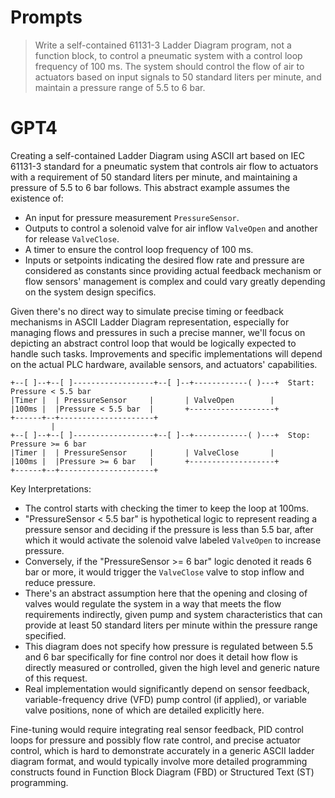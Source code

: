 # Prompts

> Write a self-contained 61131-3 Ladder Diagram program, not a function block, to control a pneumatic system with a control loop frequency of 100 ms. The system should control the flow of air to actuators based on input signals to 50 standard liters per minute, and maintain a pressure range of 5.5 to 6 bar.

# GPT4

Creating a self-contained Ladder Diagram using ASCII art based on IEC 61131-3 standard for a pneumatic system that controls air flow to actuators with a requirement of 50 standard liters per minute, and maintaining a pressure of 5.5 to 6 bar follows. This abstract example assumes the existence of:

- An input for pressure measurement `PressureSensor`.
- Outputs to control a solenoid valve for air inflow `ValveOpen` and another for release `ValveClose`.
- A timer to ensure the control loop frequency of 100 ms.
- Inputs or setpoints indicating the desired flow rate and pressure are considered as constants since providing actual feedback mechanism or flow sensors' management is complex and could vary greatly depending on the system design specifics.

Given there's no direct way to simulate precise timing or feedback mechanisms in ASCII Ladder Diagram representation, especially for managing flows and pressures in such a precise manner, we'll focus on depicting an abstract control loop that would be logically expected to handle such tasks. Improvements and specific implementations will depend on the actual PLC hardware, available sensors, and actuators' capabilities.

```plaintext
+--[ ]--+--[ ]------------------+--[ ]--+------------( )---+  Start: Pressure < 5.5 bar
|Timer |  | PressureSensor     |       | ValveOpen        |
|100ms |  |Pressure < 5.5 bar  |       +-------------------+
+------+--+---------------------+          
         |                                               
+--[ ]--+--[ ]------------------+--[ ]--+------------( )---+  Stop:  Pressure >= 6 bar
|Timer |  | PressureSensor     |       | ValveClose       |
|100ms |  |Pressure >= 6 bar   |       +-------------------+
+------+--+---------------------+
```

Key Interpretations:
- The control starts with checking the timer to keep the loop at 100ms.
- "PressureSensor < 5.5 bar" is hypothetical logic to represent reading a pressure sensor and deciding if the pressure is less than 5.5 bar, after which it would activate the solenoid valve labeled `ValveOpen` to increase pressure.
- Conversely, if the "PressureSensor >= 6 bar" logic denoted it reads 6 bar or more, it would trigger the `ValveClose` valve to stop inflow and reduce pressure.
- There's an abstract assumption here that the opening and closing of valves would regulate the system in a way that meets the flow requirements indirectly, given pump and system characteristics that can provide at least 50 standard liters per minute within the pressure range specified.
- This diagram does not specify how pressure is regulated between 5.5 and 6 bar specifically for fine control nor does it detail how flow is directly measured or controlled, given the high level and generic nature of this request.
- Real implementation would significantly depend on sensor feedback, variable-frequency drive (VFD) pump control (if applied), or variable valve positions, none of which are detailed explicitly here.

Fine-tuning would require integrating real sensor feedback, PID control loops for pressure and possibly flow rate control, and precise actuator control, which is hard to demonstrate accurately in a generic ASCII ladder diagram format, and would typically involve more detailed programming constructs found in Function Block Diagram (FBD) or Structured Text (ST) programming.

